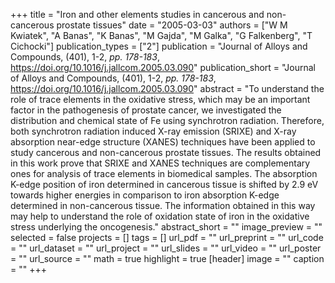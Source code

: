 +++
title = "Iron and other elements studies in cancerous and non-cancerous prostate tissues"
date = "2005-03-03"
authors = ["W M Kwiatek", "A Banas", "K Banas", "M Gajda", "M Galka", "G Falkenberg", "T Cichocki"]
publication_types = ["2"]
publication = "Journal of Alloys and Compounds, (401), 1-2, _pp. 178-183_, https://doi.org/10.1016/j.jallcom.2005.03.090"
publication_short = "Journal of Alloys and Compounds, (401), 1-2, _pp. 178-183_, https://doi.org/10.1016/j.jallcom.2005.03.090"
abstract = "To understand the role of trace elements in the oxidative stress, which may be an important factor in the pathogenesis of prostate cancer, we investigated the distribution and chemical state of Fe using synchrotron radiation. Therefore, both synchrotron radiation induced X-ray emission (SRIXE) and X-ray absorption near-edge structure (XANES) techniques have been applied to study cancerous and non-cancerous prostate tissues. The results obtained in this work prove that SRIXE and XANES techniques are complementary ones for analysis of trace elements in biomedical samples. The absorption K-edge position of iron determined in cancerous tissue is shifted by 2.9 eV towards higher energies in comparison to iron absorption K-edge determined in non-cancerous tissue. The information obtained in this way may help to understand the role of oxidation state of iron in the oxidative stress underlying the oncogenesis."
abstract_short = ""
image_preview = ""
selected = false
projects = []
tags = []
url_pdf = ""
url_preprint = ""
url_code = ""
url_dataset = ""
url_project = ""
url_slides = ""
url_video = ""
url_poster = ""
url_source = ""
math = true
highlight = true
[header]
image = ""
caption = ""
+++
